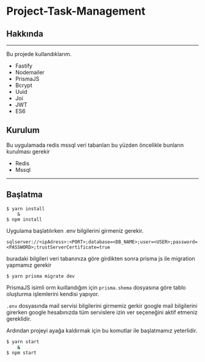# Project-Task-Management

## Hakkında
------
Bu projede kullandıklarım.

- Fastify 
- Nodemailer
- PrismaJS
- Bcrypt
- Uuid
- Joi
- JWT
- ES6

## Kurulum  

Bu uygulamada redis mssql veri tabanları bu yüzden öncelikle bunların kurulması gerekir


- Redis
- Mssql
-------
## Başlatma

```
$ yarn install
    &
$ npm install
```

Uygulama başlatılırken .env bilgilerini girmeniz gerekir.

```dotenv
sqlserver://<ipAdress>:<PORT>;database=<DB_NAME>;user=<USER>;password=<PASSWORD>;trustServerCertificate=true
```
buradaki bilgileri veri tabanınıza göre girdikten sonra prisma js ile migration yapmamız gerekir

```
$ yarn prisma migrate dev
```
PrismaJS isimli orm kuıllandığım için `prisma.shema` dosyasına göre tablo oluşturma işlemlerini kendisi yapıyor.

`.env` dosyasında mail servisi bilgilerini girmemiz gerkir google mail bilgilerini girerken google hesabınızda tüm servislere izin ver seçeneğini aktif etmeniz gereklidir.

Ardından projeyi ayağa kaldırmak için bu komutlar ile başlatmamız yeterlidir.

```bash
$ yarn start
    &
$ npm start 
```

